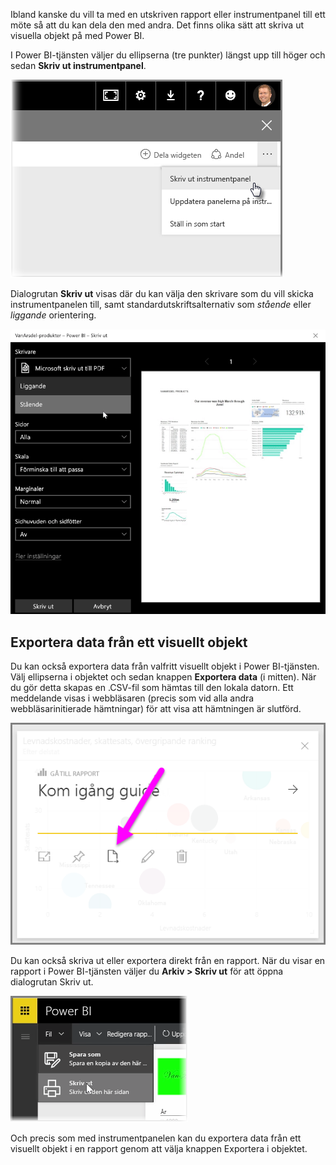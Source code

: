 Ibland kanske du vill ta med en utskriven rapport eller instrumentpanel till ett möte så att du kan dela den med andra. Det finns olika sätt att skriva ut visuella objekt på med Power BI.

I Power BI-tjänsten väljer du ellipserna (tre punkter) längst upp till höger och sedan **Skriv ut instrumentpanel**.

![](media/4-4g-print-and-export-dashboards-reports/4-4g_1.png)

Dialogrutan **Skriv ut** visas där du kan välja den skrivare som du vill skicka instrumentpanelen till, samt standardutskriftsalternativ som *stående* eller *liggande* orientering.

![](media/4-4g-print-and-export-dashboards-reports/4-4g_2.png)

## <a name="export-data-from-a-visual"></a>Exportera data från ett visuellt objekt
Du kan också exportera data från valfritt visuellt objekt i Power BI-tjänsten. Välj ellipserna i objektet och sedan knappen **Exportera data** (i mitten). När du gör detta skapas en .CSV-fil som hämtas till den lokala datorn. Ett meddelande visas i webbläsaren (precis som vid alla andra webbläsarinitierade hämtningar) för att visa att hämtningen är slutförd.

![](media/4-4g-print-and-export-dashboards-reports/4-4g_3.png)

Du kan också skriva ut eller exportera direkt från en rapport. När du visar en rapport i Power BI-tjänsten väljer du **Arkiv > Skriv ut** för att öppna dialogrutan Skriv ut.

![](media/4-4g-print-and-export-dashboards-reports/4-4g_4.png)

Och precis som med instrumentpanelen kan du exportera data från ett visuellt objekt i en rapport genom att välja knappen Exportera i objektet.


